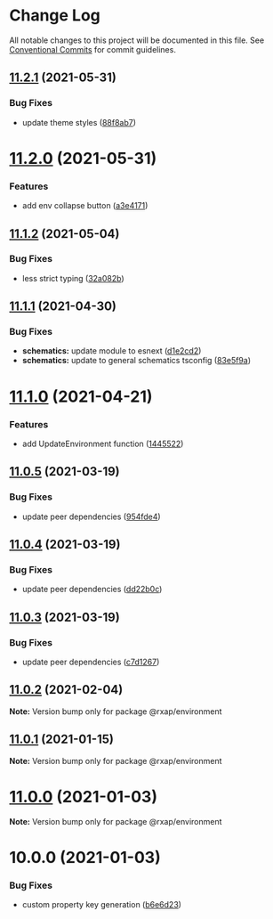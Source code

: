 # Change Log

All notable changes to this project will be documented in this file.
See [Conventional Commits](https://conventionalcommits.org) for commit guidelines.

## [11.2.1](https://gitlab.com/rxap/packages/compare/@rxap/environment@11.2.0...@rxap/environment@11.2.1) (2021-05-31)


### Bug Fixes

* update theme styles ([88f8ab7](https://gitlab.com/rxap/packages/commit/88f8ab7c32fd390016836d4a0e68c8366b19f251))





# [11.2.0](https://gitlab.com/rxap/packages/compare/@rxap/environment@11.1.2...@rxap/environment@11.2.0) (2021-05-31)


### Features

* add env collapse button ([a3e4171](https://gitlab.com/rxap/packages/commit/a3e41716fd1054ff7027d8dccc38a52e9a1f4c89))





## [11.1.2](https://gitlab.com/rxap/packages/compare/@rxap/environment@11.1.1...@rxap/environment@11.1.2) (2021-05-04)


### Bug Fixes

* less strict typing ([32a082b](https://gitlab.com/rxap/packages/commit/32a082b5578da8acc668ac43c0c81e52b2a85df5))





## [11.1.1](https://gitlab.com/rxap/packages/compare/@rxap/environment@11.1.0...@rxap/environment@11.1.1) (2021-04-30)


### Bug Fixes

* **schematics:** update module to esnext ([d1e2cd2](https://gitlab.com/rxap/packages/commit/d1e2cd252f3866471935131187b3acaefe2cca82))
* **schematics:** update to general schematics tsconfig ([83e5f9a](https://gitlab.com/rxap/packages/commit/83e5f9a0cf1810686a503425d87a5e4ae30b8c84))





# [11.1.0](https://gitlab.com/rxap/packages/compare/@rxap/environment@11.0.5...@rxap/environment@11.1.0) (2021-04-21)


### Features

* add UpdateEnvironment function ([1445522](https://gitlab.com/rxap/packages/commit/1445522176b1d9bb69c1c91f0a2e735749e84273))





## [11.0.5](https://gitlab.com/rxap/packages/compare/@rxap/environment@11.0.4...@rxap/environment@11.0.5) (2021-03-19)


### Bug Fixes

* update peer dependencies ([954fde4](https://gitlab.com/rxap/packages/commit/954fde47836ff0c1f25a77c33ff871ddc7685b6c))





## [11.0.4](https://gitlab.com/rxap/packages/compare/@rxap/environment@11.0.3...@rxap/environment@11.0.4) (2021-03-19)


### Bug Fixes

* update peer dependencies ([dd22b0c](https://gitlab.com/rxap/packages/commit/dd22b0ce053bc266c7aea659a2faf3be39f424e7))





## [11.0.3](https://gitlab.com/rxap/packages/compare/@rxap/environment@11.0.2...@rxap/environment@11.0.3) (2021-03-19)


### Bug Fixes

* update peer dependencies ([c7d1267](https://gitlab.com/rxap/packages/commit/c7d12671f3efc198985cddee92caa2558e74b023))





## [11.0.2](https://gitlab.com/rxap/packages/compare/@rxap/environment@11.0.1...@rxap/environment@11.0.2) (2021-02-04)

**Note:** Version bump only for package @rxap/environment





## [11.0.1](https://gitlab.com/rxap/packages/compare/@rxap/environment@11.0.0...@rxap/environment@11.0.1) (2021-01-15)

**Note:** Version bump only for package @rxap/environment





# [11.0.0](https://gitlab.com/rxap/packages/compare/@rxap/environment@10.0.0...@rxap/environment@11.0.0) (2021-01-03)

**Note:** Version bump only for package @rxap/environment





# 10.0.0 (2021-01-03)


### Bug Fixes

* custom property key generation ([b6e6d23](https://gitlab.com/rxap/packages/commit/b6e6d23215f0b35e0de2d35003b186a3d435b8e4))
